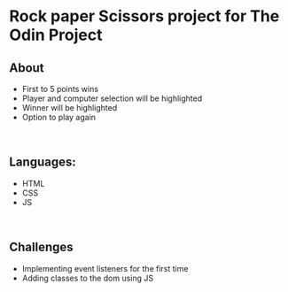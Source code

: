 <h1>Rock paper Scissors project for The Odin Project </h1>

<h2>About</h2>
<ul>
    <li>First to 5 points wins</li>
    <li>Player and computer selection will be highlighted</li>
    <li>Winner will be highlighted</li>
    <li>Option to play again</li>
</ul>

<br>

<h2>Languages:</h2>
<ul>
    <li>HTML</li>
    <li>CSS</li>
    <li>JS</li>
</ul>
<br>

<h2>Challenges</h2>
<ul>
    <li>Implementing event listeners for the first time</li>
    <li>Adding classes to the dom using JS</li>
</ul>


